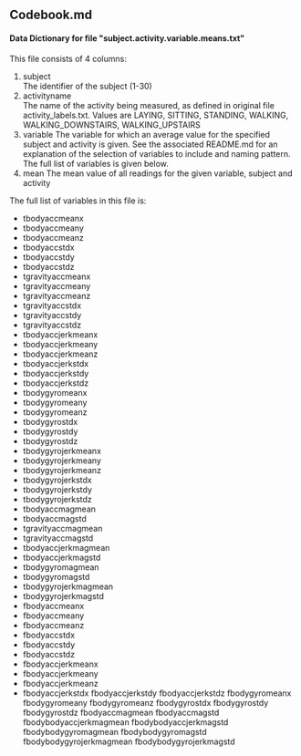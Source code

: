 Codebook.md
-----------

#### Data Dictionary for file "subject.activity.variable.means.txt"

This file consists of 4 columns:

1. subject  
The identifier of the subject (1-30)
2. activityname  
The name of the activity being measured, as defined in original file activity_labels.txt. Values are LAYING, SITTING, STANDING, WALKING, WALKING_DOWNSTAIRS, WALKING_UPSTAIRS
3. variable
The variable for which an average value for the specified subject and activity is given. See the associated README.md for an explanation of the selection of variables to include and naming pattern. The full list of variables is given below.
4. mean
The mean value of all readings for the given variable, subject and activity

The full list of variables in this file is:

- tbodyaccmeanx
- tbodyaccmeany
- tbodyaccmeanz
- tbodyaccstdx
- tbodyaccstdy
- tbodyaccstdz
- tgravityaccmeanx
- tgravityaccmeany
- tgravityaccmeanz
- tgravityaccstdx
- tgravityaccstdy
- tgravityaccstdz
- tbodyaccjerkmeanx
- tbodyaccjerkmeany
- tbodyaccjerkmeanz
- tbodyaccjerkstdx
- tbodyaccjerkstdy
- tbodyaccjerkstdz
- tbodygyromeanx
- tbodygyromeany
- tbodygyromeanz
- tbodygyrostdx
- tbodygyrostdy
- tbodygyrostdz
- tbodygyrojerkmeanx
- tbodygyrojerkmeany
- tbodygyrojerkmeanz
- tbodygyrojerkstdx
- tbodygyrojerkstdy
- tbodygyrojerkstdz
- tbodyaccmagmean
- tbodyaccmagstd
- tgravityaccmagmean
- tgravityaccmagstd
- tbodyaccjerkmagmean
- tbodyaccjerkmagstd
- tbodygyromagmean
- tbodygyromagstd
- tbodygyrojerkmagmean
- tbodygyrojerkmagstd
- fbodyaccmeanx
- fbodyaccmeany
- fbodyaccmeanz
- fbodyaccstdx
- fbodyaccstdy
- fbodyaccstdz
- fbodyaccjerkmeanx
- fbodyaccjerkmeany
- fbodyaccjerkmeanz
- fbodyaccjerkstdx
fbodyaccjerkstdy
fbodyaccjerkstdz
fbodygyromeanx
fbodygyromeany
fbodygyromeanz
fbodygyrostdx
fbodygyrostdy
fbodygyrostdz
fbodyaccmagmean
fbodyaccmagstd
fbodybodyaccjerkmagmean
fbodybodyaccjerkmagstd
fbodybodygyromagmean
fbodybodygyromagstd
fbodybodygyrojerkmagmean
fbodybodygyrojerkmagstd